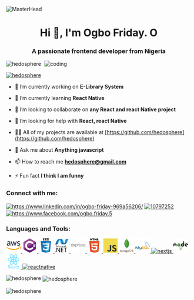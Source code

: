 

<!--
**hedosphere/hedosphere** is a ✨ _special_ ✨ repository because its `README.md` (this file) appears on your GitHub profile.

<img align="right" alt="coding" width="400" src="https://encrypted-tbn0.gstatic.com/images?q=tbn:ANd9GcRrsmGd67GVmOFSsPzqCFzjRa0tRdaBrsrw_g&usqp=CAU"


<img align="right" alt="coding" width="400" src="https://cdn.dribbble.com/users/1162077/screenshots/3848914/programmer.gif">
-->



![MasterHead](https://camo.githubusercontent.com/775ed67e1d46c9534c3cb9a4694edf0603b1436a7e3e15891d3c327733fc26b6/68747470733a2f2f7777772e61756469656e6365706c616e65742e636f6d2f726f6f742f74656d706c6174652f312f2f696d616765732f7765622d646576656c6f706d656e742e676966)

<h1 align="center">Hi 👋, I'm Ogbo Friday. O</h1>
<h3 align="center">A passionate frontend developer from Nigeria</h3>


<img align="right" alt="coding" width="400" src="https://encrypted-tbn0.gstatic.com/images?q=tbn:ANd9GcRrsmGd67GVmOFSsPzqCFzjRa0tRdaBrsrw_g&usqp=CAU">



<p align="left"> <img src="https://komarev.com/ghpvc/?username=hedosphere&label=Profile%20views&color=0e75b6&style=flat" alt="hedosphere" /> </p>

<p align="left"> <a href="https://github.com/ryo-ma/github-profile-trophy"><img src="https://github-profile-trophy.vercel.app/?username=hedosphere" alt="hedosphere" /></a> </p>

- 🔭 I’m currently working on **E-Library System**

- 🌱 I’m currently learning **React Native**

- 👯 I’m looking to collaborate on **any React and react Native project**

- 🤝 I’m looking for help with **React, react Native**

- 👨‍💻 All of my projects are available at [https://github.com/hedosphere](https://github.com/hedosphere)

- 💬 Ask me about **Anything javascript**

- 📫 How to reach me **hedosphere@gmail.com**

- ⚡ Fun fact **I think I am funny**

<h3 align="left">Connect with me:</h3>
<p align="left">
<a href="https://linkedin.com/in/https://www.linkedin.com/in/hedosphere/" target="blank"><img align="center" src="https://raw.githubusercontent.com/rahuldkjain/github-profile-readme-generator/master/src/images/icons/Social/linked-in-alt.svg" alt="https://www.linkedin.com/in/ogbo-friday-969a56206/" height="30" width="40" /></a>
<a href="https://stackoverflow.com/users/10797252" target="blank"><img align="center" src="https://raw.githubusercontent.com/rahuldkjain/github-profile-readme-generator/master/src/images/icons/Social/stack-overflow.svg" alt="10797252" height="30" width="40" /></a>
<a href="https://fb.com/https://www.facebook.com/ogbo.friday.5" target="blank"><img align="center" src="https://raw.githubusercontent.com/rahuldkjain/github-profile-readme-generator/master/src/images/icons/Social/facebook.svg" alt="https://www.facebook.com/ogbo.friday.5" height="30" width="40" /></a>
</p>

<h3 align="left">Languages and Tools:</h3>
<p align="left"> <a href="https://aws.amazon.com" target="_blank" rel="noreferrer"> <img src="https://raw.githubusercontent.com/devicons/devicon/master/icons/amazonwebservices/amazonwebservices-original-wordmark.svg" alt="aws" width="40" height="40"/> </a> <a href="https://www.w3schools.com/cs/" target="_blank" rel="noreferrer"> <img src="https://raw.githubusercontent.com/devicons/devicon/master/icons/csharp/csharp-original.svg" alt="csharp" width="40" height="40"/> </a> <a href="https://www.w3schools.com/css/" target="_blank" rel="noreferrer"> <img src="https://raw.githubusercontent.com/devicons/devicon/master/icons/css3/css3-original-wordmark.svg" alt="css3" width="40" height="40"/> </a> <a href="https://dotnet.microsoft.com/" target="_blank" rel="noreferrer"> <img src="https://raw.githubusercontent.com/devicons/devicon/master/icons/dot-net/dot-net-original-wordmark.svg" alt="dotnet" width="40" height="40"/> </a> <a href="https://expressjs.com" target="_blank" rel="noreferrer"> <img src="https://raw.githubusercontent.com/devicons/devicon/master/icons/express/express-original-wordmark.svg" alt="express" width="40" height="40"/> </a> <a href="https://www.w3.org/html/" target="_blank" rel="noreferrer"> <img src="https://raw.githubusercontent.com/devicons/devicon/master/icons/html5/html5-original-wordmark.svg" alt="html5" width="40" height="40"/> </a> <a href="https://developer.mozilla.org/en-US/docs/Web/JavaScript" target="_blank" rel="noreferrer"> <img src="https://raw.githubusercontent.com/devicons/devicon/master/icons/javascript/javascript-original.svg" alt="javascript" width="40" height="40"/> </a> <a href="https://www.mongodb.com/" target="_blank" rel="noreferrer"> <img src="https://raw.githubusercontent.com/devicons/devicon/master/icons/mongodb/mongodb-original-wordmark.svg" alt="mongodb" width="40" height="40"/> </a> <a href="https://www.mysql.com/" target="_blank" rel="noreferrer"> <img src="https://raw.githubusercontent.com/devicons/devicon/master/icons/mysql/mysql-original-wordmark.svg" alt="mysql" width="40" height="40"/> </a> <a href="https://nextjs.org/" target="_blank" rel="noreferrer"> <img src="https://cdn.worldvectorlogo.com/logos/nextjs-2.svg" alt="nextjs" width="40" height="40"/> </a> <a href="https://nodejs.org" target="_blank" rel="noreferrer"> <img src="https://raw.githubusercontent.com/devicons/devicon/master/icons/nodejs/nodejs-original-wordmark.svg" alt="nodejs" width="40" height="40"/> </a> <a href="https://reactjs.org/" target="_blank" rel="noreferrer"> <img src="https://raw.githubusercontent.com/devicons/devicon/master/icons/react/react-original-wordmark.svg" alt="react" width="40" height="40"/> </a> <a href="https://reactnative.dev/" target="_blank" rel="noreferrer"> <img src="https://reactnative.dev/img/header_logo.svg" alt="reactnative" width="40" height="40"/> </a> </p>

<p><img align="left" src="https://github-readme-stats.vercel.app/api/top-langs?username=hedosphere&show_icons=true&locale=en&layout=compact" alt="hedosphere" /></p>

<p>&nbsp;<img align="center" src="https://github-readme-stats.vercel.app/api?username=hedosphere&show_icons=true&locale=en" alt="hedosphere" /></p>

<p><img align="center" src="https://github-readme-streak-stats.herokuapp.com/?user=hedosphere&" alt="hedosphere" /></p>

<!--


[![Anurag's GitHub stats](https://github-readme-stats.vercel.app/api?username=hedosphere)](https://github.com/anuraghazra/github-readme-stats)




-->
